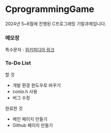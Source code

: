 # CprogrammingGame
2024년 5~6월에 진행된 C프로그래밍 기말과제입니다.

### 메모장

특수문자 : [위키피디아 링크](https://ko.wikipedia.org/wiki/KS_X_1001%EC%9D%98_%ED%8A%B9%EC%88%98_%EB%AC%B8%EC%9E%90)

### To-Do List

할 것

- 개발 환경 윈도우로 바꾸기
- conio.h 사용
- 버그 수정




완료한 것

- 메인 페이지 만들기
- Github 페이지 만들기
